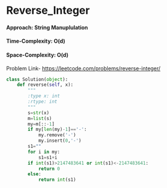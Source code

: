 # Reverse_Integer

#### Approach: String Manuplulation
#### Time-Complexity: O(d)
#### Space-Complexity: O(d)

Problem Link- https://leetcode.com/problems/reverse-integer/

```python
class Solution(object):
    def reverse(self, x):
        """
        :type x: int
        :rtype: int
        """
        s=str(x)
        m=list(s)
        my=m[::-1]
        if my[len(my)-1]=='-':
            my.remove('-')
            my.insert(0,'-')
        s1=""
        for i in my:
            s1=s1+i
        if int(s1)>2147483641 or int(s1)<-2147483641:
            return 0
        else:
            return int(s1)
``` 
